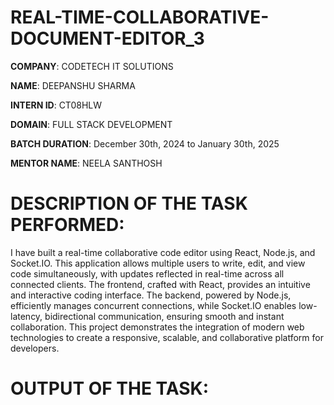# REAL-TIME-COLLABORATIVE-DOCUMENT-EDITOR_3

**COMPANY**: CODETECH IT SOLUTIONS

**NAME**: DEEPANSHU SHARMA

**INTERN ID**: CT08HLW

**DOMAIN**: FULL STACK DEVELOPMENT

**BATCH DURATION**: December 30th, 2024 to January 30th, 2025

**MENTOR NAME**: NEELA SANTHOSH

# DESCRIPTION OF THE TASK PERFORMED: 
I have built a real-time collaborative code editor using React, Node.js, and Socket.IO. This application allows multiple users to write, edit, and view code simultaneously, with updates reflected in real-time across all connected clients. The frontend, crafted with React, provides an intuitive and interactive coding interface. The backend, powered by Node.js, efficiently manages concurrent connections, while Socket.IO enables low-latency, bidirectional communication, ensuring smooth and instant collaboration. This project demonstrates the integration of modern web technologies to create a responsive, scalable, and collaborative platform for developers.

# OUTPUT OF THE TASK: 
